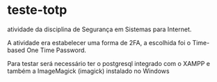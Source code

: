 # teste-totp
atividade da disciplina de Segurança em Sistemas para Internet. 

A atividade era estabelecer uma forma de 2FA, a escolhida foi o Time-based One Time Password.

Para testar será necessário ter o postgresql integrado com o XAMPP e também a ImageMagick (imagick) instalado no Windows

